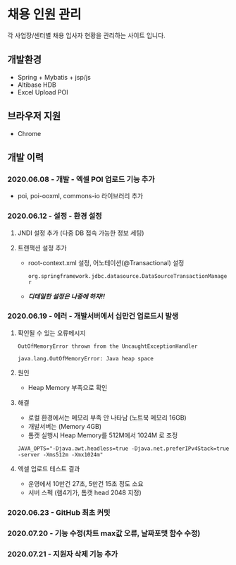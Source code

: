 # 채용 인원 관리

각 사업장/센터별 채용 입사자 현황을 관리하는 사이트 입니다.

## 개발환경

- Spring + Mybatis + jsp/js
- Altibase HDB
- Excel Upload POI

## 브라우저 지원

- Chrome

## 개발 이력

### 2020.06.08 - 개발 - 엑셀 POI 업로드 기능 추가

- poi, poi-ooxml, commons-io 라이브러리 추가

### 2020.06.12 - 설정 - 환경 설정

1. JNDI 설정 추가 (다중 DB 접속 가능한 정보 세팅)

1. 트랜잭션 설정 추가

   - root-context.xml 설정, 어노테이션(@Transactional) 설정

     `org.springframework.jdbc.datasource.DataSourceTransactionManager`

   - **_디테일한 설정은 나중에 하자!!_**

### 2020.06.19 - 에러 - 개발서버에서 십만건 업로드시 발생

1. 확인될 수 있는 오류메시지

   `OutOfMemoryError thrown from the UncaughtExceptionHandler`

   `java.lang.OutOfMemoryError: Java heap space`

1. 원인

   - Heap Memory 부족으로 확인

1. 해결

   - 로컬 환경에서는 메모리 부족 안 나타남 (노트북 메모리 16GB)
   - 개발서버는 (Memory 4GB)
   - 톰캣 실행시 Heap Memory를 512M에서 1024M 로 조정

   `JAVA_OPTS="-Djava.awt.headless=true -Djava.net.preferIPv4Stack=true -server -Xms512m -Xmx1024m"`

1. 엑셀 업로드 테스트 결과

   - 운영에서 10만건 27초, 5만건 15초 정도 소요
   - 서버 스펙 (램4기가, 톰캣 head 2048 지정)

### 2020.06.23 - GitHub 최초 커밋

### 2020.07.20 - 기능 수정(차트 max값 오류, 날짜포맷 함수 수정)

### 2020.07.21 - 지원자 삭제 기능 추가
